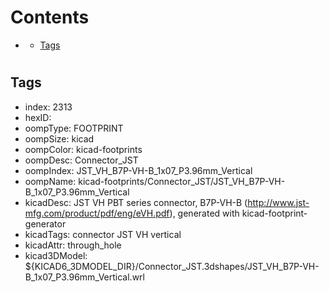 



Contents
========

* [](#)
	* [Tags](#tags)

# 

## Tags

- index: 2313
- hexID: 
- oompType: FOOTPRINT
- oompSize: kicad
- oompColor: kicad-footprints
- oompDesc: Connector_JST
- oompIndex: JST_VH_B7P-VH-B_1x07_P3.96mm_Vertical
- oompName: kicad-footprints/Connector_JST/JST_VH_B7P-VH-B_1x07_P3.96mm_Vertical
- kicadDesc: JST VH PBT series connector, B7P-VH-B (http://www.jst-mfg.com/product/pdf/eng/eVH.pdf), generated with kicad-footprint-generator
- kicadTags: connector JST VH vertical
- kicadAttr: through_hole
- kicad3DModel: ${KICAD6_3DMODEL_DIR}/Connector_JST.3dshapes/JST_VH_B7P-VH-B_1x07_P3.96mm_Vertical.wrl
